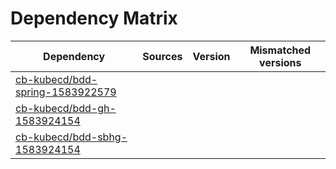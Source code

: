 # Dependency Matrix

Dependency | Sources | Version | Mismatched versions
---------- | ------- | ------- | -------------------
[cb-kubecd/bdd-spring-1583922579](https://github.com/cb-kubecd/bdd-spring-1583922579.git) |  | []() | 
[cb-kubecd/bdd-gh-1583924154](https://github.com/cb-kubecd/bdd-gh-1583924154.git) |  | []() | 
[cb-kubecd/bdd-sbhg-1583924154](https://github.com/cb-kubecd/bdd-sbhg-1583924154.git) |  | []() | 
